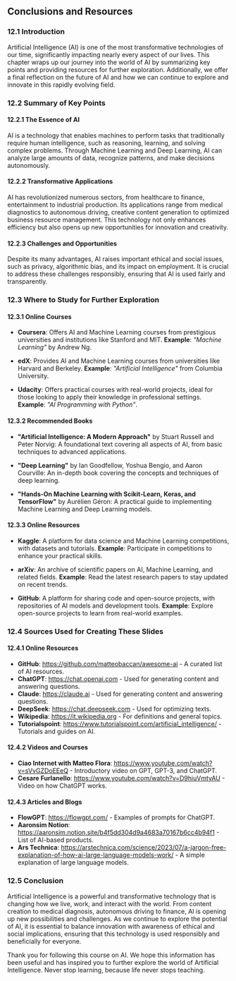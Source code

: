 ## **Conclusions and Resources**

### **12.1 Introduction**

Artificial Intelligence (AI) is one of the most transformative technologies of our time, significantly impacting nearly every aspect of our lives. This chapter wraps up our journey into the world of AI by summarizing key points and providing resources for further exploration. Additionally, we offer a final reflection on the future of AI and how we can continue to explore and innovate in this rapidly evolving field.

### **12.2 Summary of Key Points**

#### **12.2.1 The Essence of AI**

AI is a technology that enables machines to perform tasks that traditionally require human intelligence, such as reasoning, learning, and solving complex problems. Through Machine Learning and Deep Learning, AI can analyze large amounts of data, recognize patterns, and make decisions autonomously.

#### **12.2.2 Transformative Applications**

AI has revolutionized numerous sectors, from healthcare to finance, entertainment to industrial production. Its applications range from medical diagnostics to autonomous driving, creative content generation to optimized business resource management. This technology not only enhances efficiency but also opens up new opportunities for innovation and creativity.

#### **12.2.3 Challenges and Opportunities**

Despite its many advantages, AI raises important ethical and social issues, such as privacy, algorithmic bias, and its impact on employment. It is crucial to address these challenges responsibly, ensuring that AI is used fairly and transparently.

### **12.3 Where to Study for Further Exploration**

#### **12.3.1 Online Courses**

- **Coursera**: Offers AI and Machine Learning courses from prestigious universities and institutions like Stanford and MIT.
  **Example**: *"Machine Learning"* by Andrew Ng.

- **edX**: Provides AI and Machine Learning courses from universities like Harvard and Berkeley.
  **Example**: *"Artificial Intelligence"* from Columbia University.

- **Udacity**: Offers practical courses with real-world projects, ideal for those looking to apply their knowledge in professional settings.
  **Example**: *"AI Programming with Python"*.

#### **12.3.2 Recommended Books**

- **"Artificial Intelligence: A Modern Approach"** by Stuart Russell and Peter Norvig: A foundational text covering all aspects of AI, from basic techniques to advanced applications.

- **"Deep Learning"** by Ian Goodfellow, Yoshua Bengio, and Aaron Courville: An in-depth book covering the concepts and techniques of deep learning.

- **"Hands-On Machine Learning with Scikit-Learn, Keras, and TensorFlow"** by Aurélien Géron: A practical guide to implementing Machine Learning and Deep Learning models.

#### **12.3.3 Online Resources**

- **Kaggle**: A platform for data science and Machine Learning competitions, with datasets and tutorials.
  **Example**: Participate in competitions to enhance your practical skills.

- **arXiv**: An archive of scientific papers on AI, Machine Learning, and related fields.
  **Example**: Read the latest research papers to stay updated on recent trends.

- **GitHub**: A platform for sharing code and open-source projects, with repositories of AI models and development tools.
  **Example**: Explore open-source projects to learn from real-world examples.

### **12.4 Sources Used for Creating These Slides**

#### **12.4.1 Online Resources**

- **GitHub**: <https://github.com/matteobaccan/awesome-ai> - A curated list of AI resources.
- **ChatGPT**: <https://chat.openai.com> - Used for generating content and answering questions.
- **Claude**: <https://claude.ai> - Used for generating content and answering questions.
- **DeepSeek**: <https://chat.deepseek.com> - Used for optimizing texts.
- **Wikipedia**: <https://it.wikipedia.org> - For definitions and general topics.
- **Tutorialspoint**: <https://www.tutorialspoint.com/artificial_intelligence/> - Tutorials and guides on AI.

#### **12.4.2 Videos and Courses**

- **Ciao Internet with Matteo Flora**: <https://www.youtube.com/watch?v=sVvGZDoEEeQ> - Introductory video on GPT, GPT-3, and ChatGPT.
- **Cesare Furlanello**: <https://www.youtube.com/watch?v=D9hiuVmtyAU> - Video on how ChatGPT works.

#### **12.4.3 Articles and Blogs**

- **FlowGPT**: <https://flowgpt.com/> - Examples of prompts for ChatGPT.
- **Aaronsim Notion**: <https://aaronsim.notion.site/b4f5dd304d9a4683a70167b6cc4b94f1> - List of AI-based products.
- **Ars Technica**: <https://arstechnica.com/science/2023/07/a-jargon-free-explanation-of-how-ai-large-language-models-work/> - A simple explanation of large language models.

### **12.5 Conclusion**

Artificial Intelligence is a powerful and transformative technology that is changing how we live, work, and interact with the world. From content creation to medical diagnosis, autonomous driving to finance, AI is opening up new possibilities and challenges. As we continue to explore the potential of AI, it is essential to balance innovation with awareness of ethical and social implications, ensuring that this technology is used responsibly and beneficially for everyone.

Thank you for following this course on AI. We hope this information has been useful and has inspired you to further explore the world of Artificial Intelligence. Never stop learning, because life never stops teaching.